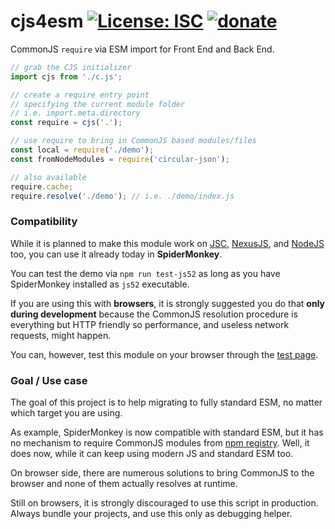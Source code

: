 # cjs4esm [![License: ISC](https://img.shields.io/badge/License-ISC-yellow.svg)](https://opensource.org/licenses/ISC) [![donate](https://img.shields.io/badge/$-donate-ff69b4.svg?maxAge=2592000&style=flat)](https://github.com/WebReflection/donate)

CommonJS `require` via ESM import for Front End and Back End.

```js
// grab the CJS initializer
import cjs from './c.js';

// create a require entry point
// specifying the current module folder
// i.e. import.meta.directory
const require = cjs('.');

// use require to bring in CommonJS based modules/files
const local = require('./demo');
const fromNodeModules = require('circular-json');

// also available
require.cache;
require.resolve('./demo'); // i.e. ./demo/index.js
```


### Compatibility

While it is planned to make this module work on [JSC](https://trac.webkit.org/wiki/JavaScriptCore), [NexusJS](https://github.com/voodooattack/nexusjs), and [NodeJS](https://nodejs.org/en/) too,
you can use it already today in **SpiderMonkey**.

You can test the demo via `npm run test-js52` as long as you have SpiderMonkey installed as `js52` executable.

If you are using this with **browsers**, it is strongly suggested you do that **only during development** because the CommonJS resolution procedure is everything but HTTP friendly so performance, and useless network requests, might happen.

You can, however, test this module on your browser through the [test page](https://webreflection.github.io/cjs4esm/test/).


### Goal / Use case

The goal of this project is to help migrating to fully standard ESM, no matter which target you are using.

As example, SpiderMonkey is now compatible with standard ESM, but it has no mechanism to require CommonJS modules from [npm registry](https://www.npmjs.com). Well, it does now, while it can keep using modern JS and standard ESM too.

On browser side, there are numerous solutions to bring CommonJS to the browser and none of them actually resolves at runtime.

Still on browsers, it is strongly discouraged to use this script in production.
Always bundle your projects, and use this only as debugging helper.

